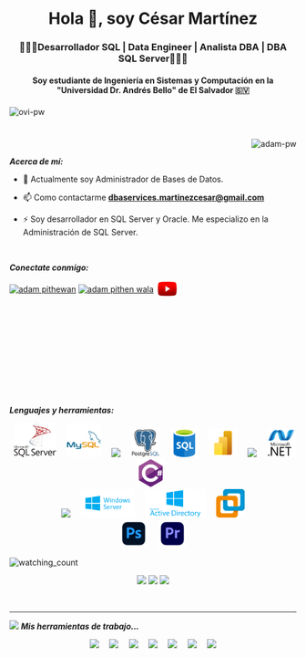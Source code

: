<h1 align="center">Hola 👋, soy César Martínez</h1>
<h3 align="center">🧑🏻‍💻Desarrollador SQL | Data Engineer | Analista DBA | DBA SQL Server🧑🏻‍💻</h3>
<h4 align="center">Soy estudiante de Ingeniería en Sistemas y Computación en la "Universidad Dr. Andrés Bello" de El Salvador 🇸🇻</h4>


<img align="center" src="https://github.com/CesarM4rtinez/CesarM4rtinez/blob/main/Banner%20Portada.png?raw=true" alt="ovi-pw" />

<br>

#
 
<p><img align="right" src="https://github.com/Adam-pw/Adam-pw/blob/main/animation_500_kxa883sd.gif" alt="adam-pw" /></p>

<br>

***Acerca de mí:***

- 🌱 Actualmente soy Administrador de Bases de Datos.

- 📫 Como contactarme **dbaservices.martinezcesar@gmail.com**

- ⚡ Soy desarrollador en SQL Server y Oracle. Me especializo en la Administración de SQL Server.


<br>

***Conectate conmigo:***
<p align="left">
  <!-- LinkedIn -->
  <a href="https://www.linkedin.com/in/césar-martínez-b8a53326a/" target="blank"><img align="center"
      src="https://raw.githubusercontent.com/rahuldkjain/github-profile-readme-generator/master/src/images/icons/Social/linked-in-alt.svg"
      alt="adam pithewan" height="30" width="40" /></a>
  <!-- Facebook -->
  <a href="https://www.facebook.com/profile.php?id=61553790389737" target="blank"><img align="center"
      src="https://raw.githubusercontent.com/rahuldkjain/github-profile-readme-generator/master/src/images/icons/Social/facebook.svg"
      alt="adam pithen wala" height="30" width="40" /></a>
  <!-- Youtube -->
  <a href="https://youtube.com/@CesarMartinezDBAServices?si=tK6Y8D253r6BCliA" target="blank"> <img align="center"
     src="https://github.com/CesarM4rtinez/CesarM4rtinez/blob/main/yt%20icon.png?raw=true"
     alt="cesarm4rtinez" height="30" width="40" /></a>  
</p>

<br>
<br>
<br>
<br>
<br>
<br>
<br>
<br>

#

***Lenguajes y herramientas:***

<p align="center"> 
<!-- SQL Server -->
   <code> <img src="https://github.com/CesarM4rtinez/CesarM4rtinez/blob/main/SQL%20Server.png?raw=true" height="60"/> </code>
<!-- MySQL -->
   <code> <img src="https://raw.githubusercontent.com/devicons/devicon/master/icons/mysql/mysql-original-wordmark.svg" height="60"/> </code>
 <!-- Oracle -->
   <code> <img src="https://fbk.it/images/Oracle.png" height="50"/> </code>
<!-- PostgreSQL -->
   <code> <img src="https://github.com/CesarM4rtinez/CesarM4rtinez/blob/main/PostgreSQL.png?raw=true" height="50"/> </code> 
<!-- Azure SQL -->
   <code> <img src="https://github.com/CesarM4rtinez/CesarM4rtinez/blob/main/SQL Server Icon - Azure.png?raw=true" height="50"/> </code>
<!-- PowerBI -->
   <code> <img src="https://github.com/CesarM4rtinez/CesarM4rtinez/blob/main/PowerBI.png?raw=true" height="50"/> </code>
<!-- Cloud Computing -->
   <code> <img src="https://th.bing.com/th/id/R.07ca2f32240ddfc91b7aefb8c8ad3e54?rik=hcfKbUIaseHoAw&pid=ImgRaw&r=0" height="50"/> </code>
<!-- .NET -->
   <code> <img src="https://github.com/CesarM4rtinez/CesarM4rtinez/blob/main/NET.png?raw=true" height="50"/> </code>
<!-- C# -->
   <code> <img src="https://raw.githubusercontent.com/devicons/devicon/master/icons/csharp/csharp-original.svg" height="50"/> </code> 
      
<br>
<!-- Arch Linux -->
   <code> <img src="https://1.bp.blogspot.com/--zKweiG_jiY/WbOAizosJvI/AAAAAAAAAso/k19jWkG6lHAr9APyTvglAW-T4-XtPvh1gCLcBGAs/s1600/ubuntu-logo.png" height="30"/> </code>
<!-- Windows Server -->
   <code> <img src="https://github.com/CesarM4rtinez/CesarM4rtinez/blob/main/Windows Server.png?raw=true" height="50"/> </code>
<!-- Azure Active Directory -->
   <code> <img src="https://github.com/CesarM4rtinez/CesarM4rtinez/blob/main/Active Directory.png?raw=true" height="50"/> </code>
<!-- VMware -->
   <code> <img src="https://github.com/CesarM4rtinez/CesarM4rtinez/blob/main/VMware.png?raw=true" height="50"/> </code>

<br>
<!-- Photoshop -->
   <code> <img src="https://github.com/CesarM4rtinez/CesarM4rtinez/blob/main/Photoshop.png?raw=true" height="50"/> </code>
<!-- Premiere -->
   <code> <img src="https://github.com/CesarM4rtinez/CesarM4rtinez/blob/main/Premiere.png?raw=true" height="50"/> </code>


<!-- Etiqueta de vistas en el Perfil -->
<p align="left"> 
<img src="https://komarev.com/ghpvc/?username=CesarM4rtinez&label=Vistas%20del%20Perfil&color=0e75b6&style=flat" alt="watching_count" />
</p>


<!-- Etiquetas de datos en el Perfil -->
<p align="center">
<img src="https://img.shields.io/badge/Edad-20-purple" />
  <img src="https://img.shields.io/badge/Enfoque-Data Engineering-purple" />
  <img src="https://img.shields.io/badge/Idiomas-English%20%26%20Spanish-purple" />
</p>

<br>

---

<img src="https://media.giphy.com/media/iY8CRBdQXODJSCERIr/giphy.gif" width="30px">&nbsp;***Mis herramientas de trabajo...***

<p align="center">
  <code> <img height="50" src="https://www.vectorlogo.zone/logos/java/java-ar21.svg"> </code>
  <code> <img height="50" src="https://www.vectorlogo.zone/logos/dotnet/dotnet-ar21.svg"> </code>
  <code> <img height="50" src="https://www.vectorlogo.zone/logos/mysql/mysql-ar21.svg"> </code>
  <code> <img height="50" src="https://clipart.info/images/ccovers/1499955337microsoft-sql-server-logo-png.png"> </code>
  <code> <img height="50" src="https://logos-world.net/wp-content/uploads/2020/09/Oracle-Symbol.png"> </code>
  <code> <img height="50" src="https://shiftacademy.id/wp-content/uploads/2021/02/Scrum-Logo.png"> </code>
  <code> <img height="50" src="https://th.bing.com/th/id/R.16768d04c3ad32788862171223903717?rik=CTDDKirgo4yZ7w&pid=ImgRaw&r=0"> </code>
</p>

  <!--
  <code> <img height="50" src="https://1.bp.blogspot.com/-onFNEDSrEmU/YFE2XVY6AJI/AAAAAAAAGN0/GC92ERDkccIPjDI15dMI7tjVSpGOY4vlQCLcBGAsYHQ/s0/MongoDB-Logo.png"> </code>
  <code> <img height="50" src="https://th.bing.com/th/id/R.f393ae83f6b28d559e76ef68a3eca96e?rik=U3wcJaYSWdbNHQ&pid=ImgRaw&r=0"> </code>
  <code> <img height="50" src="https://upload.wikimedia.org/wikipedia/commons/thumb/e/ed/Pandas_logo.svg/768px-Pandas_logo.svg.png"> </code>
  <code> <img height="50" src="https://www.vectorlogo.zone/logos/numpy/numpy-ar21.svg"> </code>
  <code> <img height="50" src="https://cdn4.iconfinder.com/data/icons/logos-and-brands/512/267_Python_logo-512.png"> </code> 
  -->
